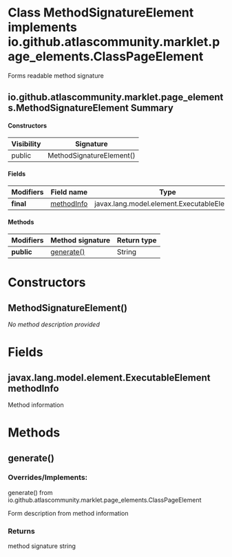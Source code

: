 Class MethodSignatureElement implements io.github.atlascommunity.marklet.page_elements.ClassPageElement
=======================================================================================================
Forms readable method signature

io.github.atlascommunity.marklet.page_elements.MethodSignatureElement Summary
-------
#### Constructors
| Visibility | Signature                |
| ---------- | ------------------------ |
| public     | MethodSignatureElement() |
#### Fields
| Modifiers | Field name                                                       | Type                                       |
| --------- | ---------------------------------------------------------------- | ------------------------------------------ |
| **final** | [methodInfo](#javaxlangmodelelementexecutableelement-methodinfo) | javax.lang.model.element.ExecutableElement |
#### Methods
| Modifiers  | Method signature        | Return type |
| ---------- | ----------------------- | ----------- |
| **public** | [generate()](#generate) | String      |

Constructors
============
MethodSignatureElement()
------------------------
*No method description provided*


Fields
======
javax.lang.model.element.ExecutableElement methodInfo
-----------------------------------------------------
Method information


Methods
=======
generate()
----------
### Overrides/Implements:
generate() from io.github.atlascommunity.marklet.page_elements.ClassPageElement

Form description from method information

### Returns

method signature string



